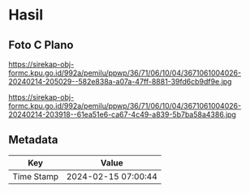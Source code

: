 # Hasil

## Foto C Plano

https://sirekap-obj-formc.kpu.go.id/992a/pemilu/ppwp/36/71/06/10/04/3671061004026-20240214-205029--582e838a-a07a-47ff-8881-39fd6cb9df9e.jpg

https://sirekap-obj-formc.kpu.go.id/992a/pemilu/ppwp/36/71/06/10/04/3671061004026-20240214-203918--61ea51e6-ca67-4c49-a839-5b7ba58a4386.jpg


## Metadata

| Key        | Value               |
| ---------- | ------------------- |
| Time Stamp | 2024-02-15 07:00:44 |



